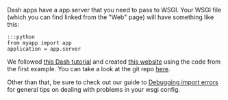 
<!--
.. title: How to configure a Dash web app as a pythonanywhere wsgi application
.. slug: DashWSGIConfig
.. date: 2017-05-13 14:35:28 UTC+01:00
.. tags:
.. category:
.. link:
.. description:
.. type: text
-->



Dash apps have a app.server that you need to pass to WSGI. Your WSGI file (which
you can find linked from the "Web" page) will have something like this:

    :::python
    from myapp import app
    application = app.server

We followed [this Dash tutorial](https://plot.ly/dash/getting-started)
and created [this website](http://dashingdemo.pythonanywhere.com/) using the
code from the first example. You can take a look at the git repo [here](https://github.com/pythonanywhere/dashingdemo).

Other than that, be sure to check out our guide to [Debugging import errors](/pages/DebuggingImportError) for general tips on dealing with problems in your wsgi config.
